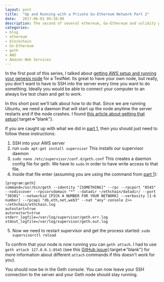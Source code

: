 ```yaml
---
layout: post
title:  "Up and Running with a Private Go-Ethereum Network Part 2"
date:   2017-06-01 09:38:00
description: The second of several ethereum, Go-Ethereum and solidity posts about getting a test net setup.
categories:
- blog
- ethereum
- blockchain
- Go-Ethereum
- geth
- AWS
- Amazon Web Services
---
```


In the first post of this series, I talked about [getting AWS setup and running your genesis node](/blog/ethereum/blockchain/go-ethereum/geth/aws/amazon%20web%20services/2017/05/26/building-a-private-geth-network/) for a TestNet.  Its great to have your own node, but really, you don't want to have to SSH into the server every time you want to do something.  Ideally you would be able to connect your computer to an always live test chain and get to work.

In this short post we'll talk about how to do that.  Since we are running Ubuntu, we need a daemon that will start up the node anytime the server restarts and if the node crashes.  I found [this article about getting that setup](https://hiddentao.com/archives/2016/05/04/setting-up-geth-ethereum-node-to-run-automatically-on-ubuntu/){:target=>"blank"}.

If you are caught up with what we did in [part 1](/blog/ethereum/blockchain/go-ethereum/geth/aws/amazon%20web%20services/2017/05/26/building-a-private-geth-network/), then you should just need to follow these instructions:
1. SSH into your AWS server
2. run `sudo apt-get install supervisor`
  This installs our supervisor daemon
3. `sudo nano /etc/supervisor/conf.d/geth.conf`
  This creates a daemon config file for geth. We have to `sudo` in order to have write access to that file.
4. Inside that file enter (assuming you are using the command from [part 1](/blog/ethereum/blockchain/go-ethereum/geth/aws/amazon%20web%20services/2017/05/26/building-a-private-geth-network/)):
```
[program:geth]
command=/usr/bin/geth --identity "[SOMETHING]" --rpc --rpcport "8545" --nodiscover --rpccorsdomain "*" --datadir ~/ethchain/datadir/ --port "30301" --networkid [PICK A NUMBER FOR YOUR NETWORK] --verbosity [1-6 number] --rpcapi "db,eth,net,web3" --nat "any" console 2>> ~/ethchain/ethchain.log
autostart=true  
autorestart=true  
stderr_logfile=/var/log/supervisor/geth.err.log  
stdout_logfile=/var/log/supervisor/geth.out.log  
```
5. Now we need to restart supervisor and get the process started: `sudo supervisorctl reload`

To confirm that your node is now running you can `geth attach`.  I had to use `geth attach 127.0.0.1:8545` (see this [GitHub issue](https://github.com/ethereum/go-ethereum/issues/1908){:target=>"blank"} for more information about different `attach` commands if this doesn't work for you).

You should now be in the Geth console.  You can now leave your SSH connection to the server and your Geth node should stay running.
